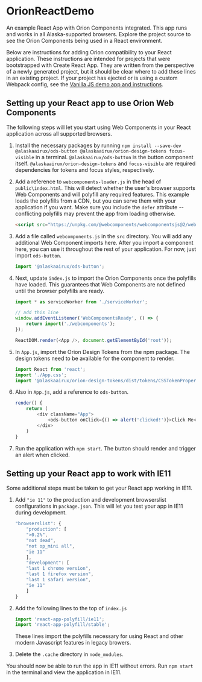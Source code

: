 # OrionReactDemo
An example React App with Orion Components integrated. This app runs and works in all Alaska-supported browsers. Explore the project source to see the Orion Components being used in a React environment.

Below are instructions for adding Orion compatibility to your React application. These instructions are intended for projects that were bootstrapped with Create React App. They are written from the perspective of a newly generated project, but it should be clear where to add these lines in an existing project. If your project has ejected or is using a custom Webpack config, see the [Vanilla JS demo app and instructions](https://github.com/AlaskaAirlines/OrionJavascriptDemo).

## Setting up your React app to use Orion Web Components
The following steps will let you start using Web Components in your React application across all supported browsers.

1. Install the necessary packages by running `npm install --save-dev @alaskaairux/ods-button @alaskaairux/orion-design-tokens focus-visible` in a terminal. `@alaskaairux/ods-button` is the button component itself. `@alaskaairux/orion-design-tokens` and `focus-visible` are required dependencies for tokens and focus styles, respectively.

1. Add a reference to `webcomponents-loader.js` in the head of `public\index.html`. This will detect whether the user's browser supports Web Components and will polyfill any required features. This example loads the polyfills from a CDN, but you can serve them with your application if you want. Make sure you include the `defer` attribute -- conflicting polyfills may prevent the app from loading otherwise.

    ```html
    <script src="https://unpkg.com/@webcomponents/webcomponentsjs@2/webcomponents-loader.js" defer></script>
    ```

1. Add a file called `webcomponents.js` in the `src` directory. You will add any additional Web Component imports here. After you import a component here, you can use it throughout the rest of your application. For now, just import `ods-button`.

    ```js
    import '@alaskaairux/ods-button';
    ```

1. Next, update `index.js` to import the Orion Components once the polyfills have loaded. This guarantees that Web Components are not defined until the browser polyfills are ready.

    ```js
    import * as serviceWorker from './serviceWorker';

    // add this line
    window.addEventListener('WebComponentsReady', () => {
        return import('./webcomponents');
    });

    ReactDOM.render(<App />, document.getElementById('root'));
    ```

1. In `App.js`, import the Orion Design Tokens from the npm package. The design tokens need to be available for the component to render.
    ```js
    import React from 'react';
    import './App.css';
    import '@alaskaairux/orion-design-tokens/dist/tokens/CSSTokenProperties.css'; // add this line
    ```

1. Also in `App.js`, add a reference to `ods-button`.
    ```js
    render() {
        return (
            <div className="App">
                <ods-button onClick={() => alert('clicked!')}>Click Me</ods-button>
            </div>
        )
    }
    ```

1. Run the application with `npm start`. The button should render and trigger an alert when clicked.

## Setting up your React app to work with IE11
Some additional steps must be taken to get your React app working in IE11. 

1. Add `"ie 11"` to the production and development browserslist configurations in `package.json`. This will let you test your app in IE11 during development.

    ```js
    "browserslist": {
        "production": [
        ">0.2%",
        "not dead",
        "not op_mini all",
        "ie 11"
        ],
        "development": [
        "last 1 chrome version",
        "last 1 firefox version",
        "last 1 safari version",
        "ie 11"
        ]
    }
    ```

1. Add the following lines to the top of `index.js`
    ```js
    import 'react-app-polyfill/ie11';
    import 'react-app-polyfill/stable';
    ```
    These lines import the polyfills necessary for using React and other modern Javascript features in legacy browers.

1. Delete the `.cache` directory in `node_modules`.

You should now be able to run the app in IE11 without errors. Run `npm start` in the terminal and view the application in IE11.